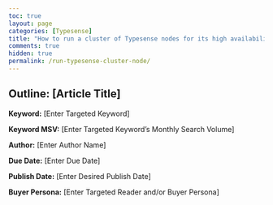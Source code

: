 ```yaml
---
toc: true
layout: page
categories: [Typesense]
title: "How to run a cluster of Typesense nodes for its high availability?"
comments: true
hidden: true
permalink: /run-typesense-cluster-node/
---
```


## Outline: [Article Title]

**Keyword:** [Enter Targeted Keyword]

**Keyword MSV:** [Enter Targeted Keyword’s Monthly Search Volume]

**Author:** [Enter Author Name]

**Due Date:** [Enter Due Date]

**Publish Date:** [Enter Desired Publish Date]

**Buyer Persona:** [Enter Targeted Reader and/or Buyer Persona]

<br>
